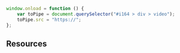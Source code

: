 ```js
window.onload = function () {
    var toPipe = document.querySelector("#i164 > div > video");
    toPipe.src = "https://";
};
```

## Resources
